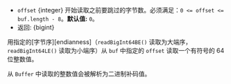 <!-- YAML
added: v12.0.0
-->

* `offset` {integer} 开始读取之前要跳过的字节数。必须满足：`0 <= offset <= buf.length - 8`。**默认值:** `0`。
* 返回: {bigint}

用指定的[字节序][endianness]（`readBigInt64BE()` 读取为大端序，`readBigInt64LE()` 读取为小端序）从 `buf` 中指定的 `offset` 读取一个有符号的 64 位整数值。

从 `Buffer` 中读取的整数值会被解析为二进制补码值。


